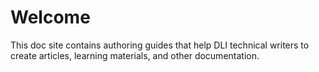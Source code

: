 # Welcome
This doc site contains authoring guides that help DLI technical writers to create articles, learning materials, and other documentation.
